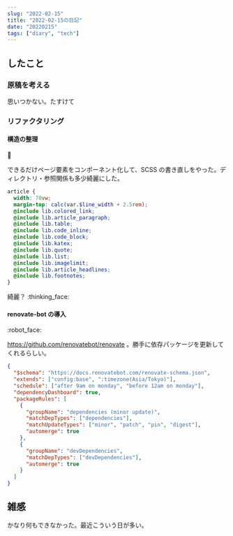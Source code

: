 ```yaml
---
slug: "2022-02-15"
title: "2022-02-15の日記"
date: "20220215"
tags: ["diary", "tech"]
---
```


## したこと

### 原稿を考える

思いつかない。たすけて

### リファクタリング

#### 構造の整理

:broom:

できるだけページ要素をコンポーネント化して、SCSS の書き直しをやった。ディレクトリ・参照関係も多少綺麗にした。

```scss
article {
  width: 70vw;
  margin-top: calc(var.$line_width + 2.5rem);
  @include lib.colored_link;
  @include lib.article_paragraph;
  @include lib.table;
  @include lib.code_inline;
  @include lib.code_block;
  @include lib.katex;
  @include lib.quote;
  @include lib.list;
  @include lib.imagelimit;
  @include lib.article_headlines;
  @include lib.footnotes;
}
```

綺麗？ :thinking_face:

#### renovate-bot の導入

:robot_face:

https://github.com/renovatebot/renovate 。勝手に依存パッケージを更新してくれるらしい。

```json
{
  "$schema": "https://docs.renovatebot.com/renovate-schema.json",
  "extends": ["config:base", ":timezone(Asia/Tokyo)"],
  "schedule": ["after 9am on monday", "before 12am on monday"],
  "dependencyDashboard": true,
  "packageRules": [
    {
      "groupName": "dependencies (minor update)",
      "matchDepTypes": ["dependencies"],
      "matchUpdateTypes": ["minor", "patch", "pin", "digest"],
      "automerge": true
    },
    {
      "groupName": "devDependencies",
      "matchDepTypes": ["devDependencies"],
      "automerge": true
    }
  ]
}
```

## 雑感

かなり何もできなかった。最近こういう日が多い。
